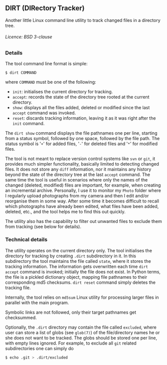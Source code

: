 ## DIRT (DIRectory Tracker)

Another little Linux command line utility to track changed files in a directory tree.

###### Licence: BSD 3-clause


### Details
The tool command line format is simple:
```
$ dirt COMMAND
```
where `COMMAND` must be one of the following:
- `init`: initialises the current directory for tracking.
- `accept`: records the state of the directory tree rooted at the current directory.
- `show`: displays all the files added, deleted or modified since the last `accept` command was invoked.
- `reset`: discards tracking information, leaving it as it was right after the `init` command.

The `dirt show` command displays the file pathnames one per line, starting from a status
symbol, followed by one space, followed by the file path.
The status symbol is '`+`' for added files, '`-`' for deleted files and '`*`' for modified files.

The tool is not meant to replace version control systems like `svn` or `git`,
it provides much simpler functionality, basically limited to detecting changed files.
It does not store any `diff` information, nor it maintains
any history beyond the state of the directory tree at the last `accept` command.
The same time the tool is useful in scenarios where only the names of the
changed (deleted, modified) files are important, for example, when creating an
incremental archive. Personally, I use it to monitor my `Photo` folder where I regularly
upload photographs from my camera and then I edit and/or reorganise them in some way.
After some time it becomes difficult to recall which photographs have already been
edited, what files have been added, deleted, etc., and the tool helps me to find
this out quickly.

The utility also has the capability to filter out unwanted files to exclude them
from tracking (see below for details).

### Technical details
The utility operates on the current directory only.
The tool initialises the directory for tracking by creating `.dirt` subdirectory in it.
In this subdirectory the tool maintains the file called `state`, where it stores the
tracking information. The information gets overwritten each time `dirt accept` command
is invoked; initially the file does not exist. In Python terms,
the file is a pickled dictionary object, mapping file pathnames to their corresponding
md5 checksums. `dirt reset` command simply deletes the tracking file.

Internally, the tool relies on `md5sum` Linux utility for processing larger files
in parallel with the main program.

Symbolic links are not followed, only their target pathnames get checksummed.

Optionally, the `.dirt` directory may contain the file called `excluded`, where
user can store a list of globs (see `glob(7)`) of the file/directory names he or she does not
want to be tracked. The globs should be stored one per line, with empty lines ignored.
For example, to exclude all `git` related subdirectories one can simply do
```bash
$ echo .git > .dirt/excluded
```
